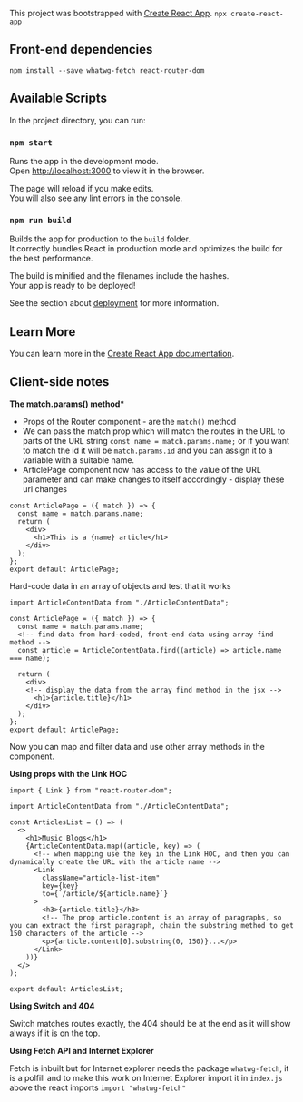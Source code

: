 This project was bootstrapped with [Create React App](https://github.com/facebook/create-react-app).
`npx create-react-app`

## Front-end dependencies

`npm install --save whatwg-fetch react-router-dom`

## Available Scripts

In the project directory, you can run:

### `npm start`

Runs the app in the development mode.<br />
Open [http://localhost:3000](http://localhost:3000) to view it in the browser.

The page will reload if you make edits.<br />
You will also see any lint errors in the console.

### `npm run build`

Builds the app for production to the `build` folder.<br />
It correctly bundles React in production mode and optimizes the build for the best performance.

The build is minified and the filenames include the hashes.<br />
Your app is ready to be deployed!

See the section about [deployment](https://facebook.github.io/create-react-app/docs/deployment) for more information.

## Learn More

You can learn more in the [Create React App documentation](https://facebook.github.io/create-react-app/docs/getting-started).

## Client-side notes

**The match.params() method\***

- Props of the Router component - are the `match()` method
- We can pass the match prop which will match the routes in the URL to parts of the URL string
  `const name = match.params.name;` or if you want to match the id it will be `match.params.id` and you can assign it to a variable with a suitable name.
- ArticlePage component now has access to the value of the URL parameter and can make changes to itself accordingly - display these url changes

```
const ArticlePage = ({ match }) => {
  const name = match.params.name;
  return (
    <div>
      <h1>This is a {name} article</h1>
    </div>
  );
};
export default ArticlePage;
```

Hard-code data in an array of objects and test that it works

```
import ArticleContentData from "./ArticleContentData";

const ArticlePage = ({ match }) => {
  const name = match.params.name;
  <!-- find data from hard-coded, front-end data using array find method -->
  const article = ArticleContentData.find((article) => article.name === name);

  return (
    <div>
    <!-- display the data from the array find method in the jsx -->
      <h1>{article.title}</h1>
    </div>
  );
};
export default ArticlePage;

```

Now you can map and filter data and use other array methods in the component.

**Using props with the Link HOC**

```
import { Link } from "react-router-dom";

import ArticleContentData from "./ArticleContentData";

const ArticlesList = () => (
  <>
    <h1>Music Blogs</h1>
    {ArticleContentData.map((article, key) => (
      <!-- when mapping use the key in the Link HOC, and then you can dynamically create the URL with the article name -->
      <Link
        className="article-list-item"
        key={key}
        to={`/article/${article.name}`}
      >
        <h3>{article.title}</h3>
        <!-- The prop article.content is an array of paragraphs, so you can extract the first paragraph, chain the substring method to get 150 characters of the article -->
        <p>{article.content[0].substring(0, 150)}...</p>
      </Link>
    ))}
  </>
);

export default ArticlesList;
```

**Using Switch and 404**

Switch matches routes exactly, the 404 should be at the end as it will show always if it is on the top.

**Using Fetch API and Internet Explorer**

Fetch is inbuilt but for Internet explorer needs the package `whatwg-fetch`, it is a polfill and to make this work on Internet Explorer import it in `index.js` above the react imports `import "whatwg-fetch"`
